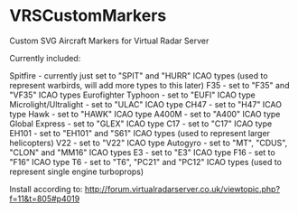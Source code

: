 # VRSCustomMarkers
Custom SVG Aircraft Markers for Virtual Radar Server

Currently included:

Spitfire - currently just set to "SPIT" and "HURR" ICAO types (used to represent warbirds, will add more types to this later)
F35 - set to "F35" and "VF35" ICAO types
Eurofighter Typhoon - set to "EUFI" ICAO type
Microlight/Ultralight - set to "ULAC" ICAO type
CH47 - set to "H47" ICAO type
Hawk - set to "HAWK" ICAO type
A400M - set to "A400" ICAO type
Global Express - set to "GLEX" ICAO type
C17 - set to "C17" ICAO type
EH101 - set to "EH101" and "S61" ICAO types (used to represent larger helicopters)
V22 - set to "V22" ICAO type
Autogyro - set to "MT", "CDUS", "CLON" and "MM16" ICAO types
E3 - set to "E3" ICAO type
F16 - set to "F16" ICAO type
T6 - set to "T6", "PC21" and "PC12" ICAO types (used to represent single engine turboprops)

Install according to: http://forum.virtualradarserver.co.uk/viewtopic.php?f=11&t=805#p4019
